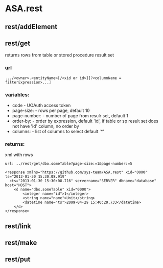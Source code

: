 ASA.rest
============

rest/addElement
------------

rest/get
------------

returns rows from table or stored procedure result set

### url

    .../<owner>.<entityName>[/<xid or id>][?<columnName = filterExpression>...]

### variables:

* code - UOAuth access token
* page-size: -  rows per page, default 10
* page-number: - number of page from resulr set, default 1
* order-by: - order by expression, default 'id', if table or sp result set does not have 'id' column, no order by
* columns: - list of columns to select default '*'

### returns:

xml with rows


    url: ../rest/get/dbo.someTable?page-size:=1&page-number:=5
    
    <response xmlns="https://github.com/sys-team/ASA.rest" xid="0000" ts="2013-01-30 15:30:08.919"
      cts="2013-01-30 15:30:08.716" servername="SERVER" dbname="database" host="HOST">
        <d name="dbo.someTable" xid="0000">
            <integer name="id">1</integer>
            <string name="name">Unit</string>
            <datetime name="ts">2009-04-29 15:40:29.733</datetime>
        </d>
    </response>

rest/link
------------

rest/make
------------

rest/put
------------



